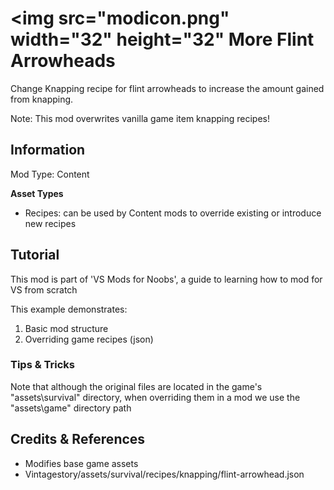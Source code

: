 # <img src="modicon.png" width="32" height="32" More Flint Arrowheads

Change Knapping recipe for flint arrowheads to increase the amount gained from knapping.

Note: This mod overwrites vanilla game item knapping recipes!

## Information

Mod Type: Content 

**Asset Types**

- Recipes: can be used by Content mods to override existing or introduce new recipes

## Tutorial

This mod is part of 'VS Mods for Noobs', a guide to learning how to mod for VS from scratch

This example demonstrates:

1. Basic mod structure
2. Overriding game recipes (json)

### Tips & Tricks

Note that although the original files are located in the game's "assets\survival" directory, when overriding them in a mod we use the "assets\game" directory path

## Credits & References

- Modifies base game assets
- Vintagestory/assets/survival/recipes/knapping/flint-arrowhead.json

